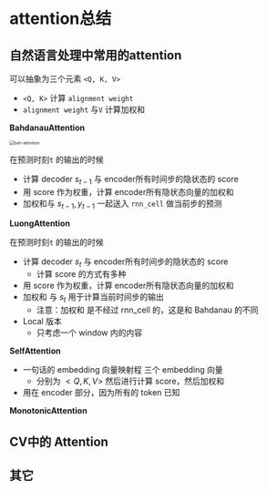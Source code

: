 # attention总结



## 自然语言处理中常用的attention

可以抽象为三个元素 `<Q, K, V>`

* `<Q, K>` 计算 `alignment weight`
* `alignment weight` 与`V` 计算加权和



**BahdanauAttention**

<img src="/Users/yinpeng02/Documents/gitspace/mynotes/MachineLearning/imgs/bah-attention.png" alt="bah-attention" style="zoom:50%;" />

在预测时刻`t` 的输出的时候

* 计算 decoder  $s_{t-1}$ 与 encoder所有时间步的隐状态的 score
* 用 score 作为权重，计算 encoder所有隐状态向量的加权和
* 加权和与 $s_{t-1}, y_{t-1}$ 一起送入 `rnn_cell` 做当前步的预测

**LuongAttention**

在预测时刻`t` 的输出的时候

- 计算 decoder  $s_t$ 与 encoder所有时间步的隐状态的 score
  - 计算 score 的方式有多种
- 用 score 作为权重，计算 encoder所有隐状态向量的加权和
- 加权和 与 $s_t$ 用于计算当前时间步的输出
  - 注意：加权和 是不经过 rnn_cell 的，这是和 Bahdanau 的不同
- Local 版本
  - 只考虑一个 window 内的内容



**SelfAttention**

* 一句话的 embedding 向量映射程 三个 embedding 向量
  * 分别为 $<Q, K, V>$ 然后进行计算 score，然后加权和
* 用在 encoder 部分，因为所有的 token 已知



**MonotonicAttention**





## CV中的 Attention



## 其它

